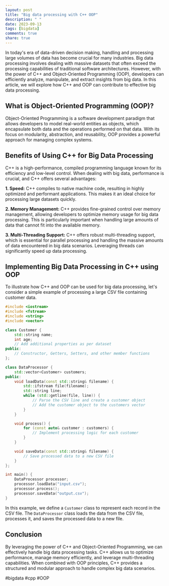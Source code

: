 ```yaml
---
layout: post
title: "Big data processing with C++ OOP"
description: " "
date: 2023-09-13
tags: [bigdata]
comments: true
share: true
---
```


In today's era of data-driven decision making, handling and processing large volumes of data has become crucial for many industries. Big data processing involves dealing with massive datasets that often exceed the processing capabilities of traditional software architectures. However, with the power of C++ and Object-Oriented Programming (OOP), developers can efficiently analyze, manipulate, and extract insights from big data. In this article, we will explore how C++ and OOP can contribute to effective big data processing.

## What is Object-Oriented Programming (OOP)?

Object-Oriented Programming is a software development paradigm that allows developers to model real-world entities as objects, which encapsulate both data and the operations performed on that data. With its focus on modularity, abstraction, and reusability, OOP provides a powerful approach for managing complex systems.

## Benefits of Using C++ for Big Data Processing

C++ is a high-performance, compiled programming language known for its efficiency and low-level control. When dealing with big data, performance is crucial, and C++ offers several advantages:

**1. Speed:** C++ compiles to native machine code, resulting in highly optimized and performant applications. This makes it an ideal choice for processing large datasets quickly.

**2. Memory Management:** C++ provides fine-grained control over memory management, allowing developers to optimize memory usage for big data processing. This is particularly important when handling large amounts of data that cannot fit into the available memory.

**3. Multi-Threading Support:** C++ offers robust multi-threading support, which is essential for parallel processing and handling the massive amounts of data encountered in big data scenarios. Leveraging threads can significantly speed up data processing.

## Implementing Big Data Processing in C++ using OOP

To illustrate how C++ and OOP can be used for big data processing, let's consider a simple example of processing a large CSV file containing customer data.

```cpp
#include <iostream>
#include <fstream>
#include <string>
#include <vector>

class Customer {
    std::string name;
    int age;
    // Add additional properties as per dataset
public:
    // Constructor, Getters, Setters, and other member functions
};

class DataProcessor {
    std::vector<Customer> customers;
public:
    void loadData(const std::string& filename) {
        std::ifstream file(filename);
        std::string line;
        while (std::getline(file, line)) {
            // Parse the CSV line and create a customer object
            // Add the customer object to the customers vector
        }
    }

    void process() {
        for (const auto& customer : customers) {
            // Implement processing logic for each customer
        }
    }

    void saveData(const std::string& filename) {
        // Save processed data to a new CSV file
    }
};

int main() {
    DataProcessor processor;
    processor.loadData("input.csv");
    processor.process();
    processor.saveData("output.csv");
}
```

In this example, we define a `Customer` class to represent each record in the CSV file. The `DataProcessor` class loads the data from the CSV file, processes it, and saves the processed data to a new file.

## Conclusion

By leveraging the power of C++ and Object-Oriented Programming, we can effectively handle big data processing tasks. C++ allows us to optimize performance, manage memory efficiently, and leverage multi-threading capabilities. When combined with OOP principles, C++ provides a structured and modular approach to handle complex big data scenarios.

#bigdata #cpp #OOP